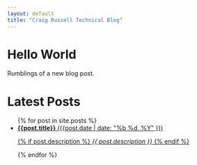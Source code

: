 ```yaml
---
layout: default
title: "Craig Russell Technical Blog"
---
```

# Hello World

Rumblings of a new blog post.


<h1>Latest Posts</h1>
<ul>
  {% for post in site.posts %}
    <li>
      <a href="{{ post.url }}">
        <b>{{post.title}}</b> ({{post.date | date: "%b %d, %Y" }})
        <p>
        {% if post.description %}
           <i>{{ post.description }}</i>
        {% endif %}       
        </p>
      </a>
    </li>
  {% endfor %}
</ul>
